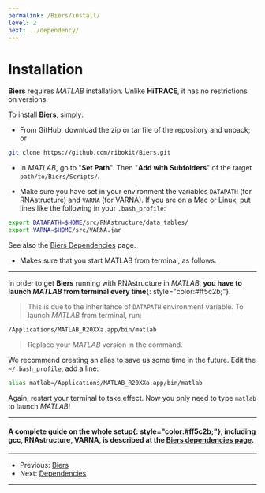 ```yaml
---
permalink: /Biers/install/
level: 2
next: ../dependency/
---
```


# Installation

**Biers** requires *MATLAB* installation. Unlike **HiTRACE**, it has no restrictions on versions.

To install **Biers**, simply:

- From GitHub, download the zip or tar file of the repository and unpack; or 

```bash
git clone https://github.com/ribokit/Biers.git
```

- In *MATLAB*, go to "**Set Path**". Then "**Add with Subfolders**" of the target `path/to/Biers/Scripts/`.

- Make sure you have set in your environment the variables `DATAPATH` (for RNAstructure) and `VARNA` (for VARNA). If you are on a Mac or Linux, put lines like the following in your `.bash_profile`:

```bash
export DATAPATH=$HOME/src/RNAstructure/data_tables/
export VARNA=$HOME/src/VARNA.jar
```
See also the [Biers Dependencies](/Biers/dependency/) page.


- Makes sure that you start MATLAB from terminal, as follows.

<hr/>

In order to get **Biers** running with RNAstructure in _MATLAB_, **you have to launch _MATLAB_ from terminal every time**{: style="color:#ff5c2b;"}. 

> This is due to the inheritance of `DATAPATH` environment variable. To launch _MATLAB_ from terminal, run:

```bash
/Applications/MATLAB_R20XXa.app/bin/matlab
```

> Replace your _MATLAB_ version in the command.

We recommend creating an alias to save us some time in the future. Edit the `~/.bash_profile`, add a line:

```bash
alias matlab=/Applications/MATLAB_R20XXa.app/bin/matlab
```

Again, restart your terminal to take effect. Now you only need to type `matlab` to launch _MATLAB_!

<hr/>

#### **A complete guide on the whole setup**{: style="color:#ff5c2b;"}, including **gcc**, RNAstructure, VARNA, is described at the [Biers dependencies page](../dependency/).

<hr/>

* Previous: [Biers](/Biers/)
* Next: [Dependencies](/Biers/dependency/)

<hr/>

